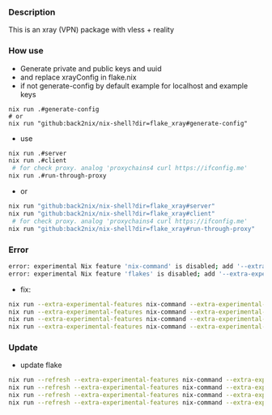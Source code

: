 ### Description

This is an xray (VPN) package with vless + reality

### How use

- Generate private and public keys and uuid
- and replace xrayConfig in flake.nix
- if not generate-config by default example for localhost and example keys

```
nix run .#generate-config
# or
nix run "github:back2nix/nix-shell?dir=flake_xray#generate-config"
```
- use

```bash
nix run .#server
nix run .#client
 # for check proxy. analog 'proxychains4 curl https://ifconfig.me'
nix run .#run-through-proxy
```
-  or

```bash
nix run "github:back2nix/nix-shell?dir=flake_xray#server"
nix run "github:back2nix/nix-shell?dir=flake_xray#client"
 # for check proxy. analog 'proxychains4 curl https://ifconfig.me'
nix run "github:back2nix/nix-shell?dir=flake_xray#run-through-proxy"
```

### Error

```bash
error: experimental Nix feature 'nix-command' is disabled; add '--extra-experimental-features nix-command' to enable it
error: experimental Nix feature 'flakes' is disabled; add '--extra-experimental-features flakes' to enable it
```

- fix:

```bash
nix run --extra-experimental-features nix-command --extra-experimental-features flakes "github:back2nix/nix-shell?dir=flake_xray#generate-config"
nix run --extra-experimental-features nix-command --extra-experimental-features flakes "github:back2nix/nix-shell?dir=flake_xray#server"
nix run --extra-experimental-features nix-command --extra-experimental-features flakes "github:back2nix/nix-shell?dir=flake_xray#client"
nix run --extra-experimental-features nix-command --extra-experimental-features flakes "github:back2nix/nix-shell?dir=flake_xray#run-through-proxy"
```

### Update

- update flake

```bash
nix run --refresh --extra-experimental-features nix-command --extra-experimental-features flakes "github:back2nix/nix-shell?dir=flake_xray#generate-config"
nix run --refresh --extra-experimental-features nix-command --extra-experimental-features flakes "github:back2nix/nix-shell?dir=flake_xray#server"
nix run --refresh --extra-experimental-features nix-command --extra-experimental-features flakes "github:back2nix/nix-shell?dir=flake_xray#client"
nix run --refresh --extra-experimental-features nix-command --extra-experimental-features flakes "github:back2nix/nix-shell?dir=flake_xray#run-through-proxy"
```

